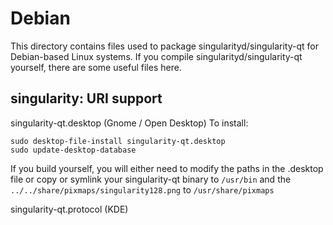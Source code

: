 
Debian
====================
This directory contains files used to package singularityd/singularity-qt
for Debian-based Linux systems. If you compile singularityd/singularity-qt yourself, there are some useful files here.

## singularity: URI support ##


singularity-qt.desktop  (Gnome / Open Desktop)
To install:

	sudo desktop-file-install singularity-qt.desktop
	sudo update-desktop-database

If you build yourself, you will either need to modify the paths in
the .desktop file or copy or symlink your singularity-qt binary to `/usr/bin`
and the `../../share/pixmaps/singularity128.png` to `/usr/share/pixmaps`

singularity-qt.protocol (KDE)

